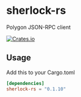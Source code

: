 # sherlock-rs
Polygon JSON-RPC client

<a href="https://crates.io/crates/sherlock-rs" rel="nofollow noopener noreferrer"><img src="https://img.shields.io/crates/v/web3-rpc" alt="Crates.io"></a>

## Usage

Add this to your Cargo.toml

```toml
[dependencies]
sherlock-rs = "0.1.10"
```

